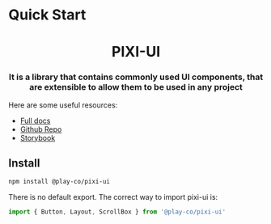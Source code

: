 # Quick Start

<div align="center">
    <h1>PIXI-UI</h1>
    <h3>It is a library that contains commonly used UI components, that are extensible to allow them to be used in any project</h3>
</div>

Here are some useful resources:
- [Full docs](https://play-co.github.io/pixi-ui/)
- [Github Repo](https://github.com/play-co/pixi-ui)
- [Storybook](https://play-co.github.io/pixi-ui/storybook/)

## Install

```sh
npm install @play-co/pixi-ui
```

There is no default export. The correct way to import pixi-ui is:

```js
import { Button, Layout, ScrollBox } from '@play-co/pixi-ui'
```
